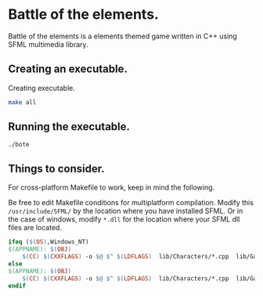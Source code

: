 # Battle of the elements.

Battle of the elements is a elements themed game written in C++ using SFML multimedia library.

## Creating an executable.

Creating executable.
```bash
make all
```
## Running the executable.
```
./bote
```

## Things to consider.
For cross-platform Makefile to work, keep in mind the following.
 
Be free to edit Makefile conditions for multiplatform compilation. Modify this `/usr/include/SFML/` by the location where you have installed SFML. Or in the case of windows, modify `*.dll` for the location where your SFML dll files are located.

```Makefile
ifeq ($(OS),Windows_NT)
$(APPNAME): $(OBJ)
	$(CC) $(CXXFLAGS) -o $@ $^ $(LDFLAGS)  lib/Characters/*.cpp  lib/GameCells/*.cpp  lib/Window/*.cpp  src/utils/*.cpp  src/*.cpp  *.dll
else
$(APPNAME): $(OBJ)
	$(CC) $(CXXFLAGS) -o $@ $^ $(LDFLAGS)  lib/Characters/*.cpp  lib/GameCells/*.cpp  lib/Window/*.cpp  src/utils/*.cpp  src/*.cpp  -L/usr/include/SFML/ -lsfml-graphics -lsfml-window -lsfml-system
endif
```
